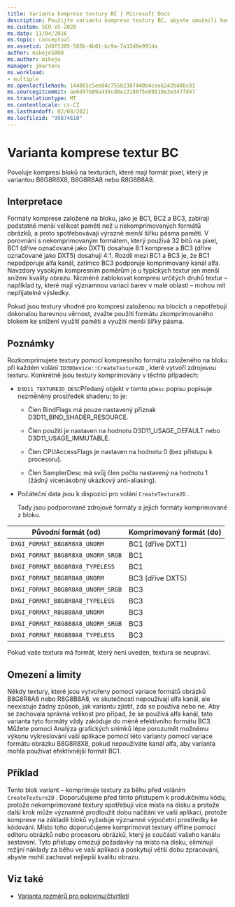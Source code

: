 ```yaml
---
title: Varianta komprese textury BC | Microsoft Docs
description: Použijte variantu komprese textury BC, abyste umožnili kompresi bloku (BC) na texturách, které mají formát pixel, který je variantou B8G8R8X8, B8G8R8A8 nebo R8G8B8A8.
ms.custom: SEO-VS-2020
ms.date: 11/04/2016
ms.topic: conceptual
ms.assetid: 2d0f5305-585b-4b01-bc9a-7a32d6e991da
author: mikejo5000
ms.author: mikejo
manager: jmartens
ms.workload:
- multiple
ms.openlocfilehash: 144065c5ee04c75582307440b4cee6242b48bc01
ms.sourcegitcommit: ae6d47b09a439cd0e13180f5e89510e3e347fd47
ms.translationtype: MT
ms.contentlocale: cs-CZ
ms.lasthandoff: 02/08/2021
ms.locfileid: "99874610"
---
```

# <a name="bc-texture-compression-variant"></a>Varianta komprese textur BC
Povoluje kompresi bloků na texturách, které mají formát pixel, který je variantou B8G8R8X8, B8G8R8A8 nebo R8G8B8A8.

## <a name="interpretation"></a>Interpretace
 Formáty komprese založené na bloku, jako je BC1, BC2 a BC3, zabírají podstatně menší velikost paměti než u nekomprimovaných formátů obrázků, a proto spotřebovávají výrazně menší šířku pásma paměti. V porovnání s nekomprimovaným formátem, který používá 32 bitů na pixel, BC1 (dříve označované jako DXT1) dosahuje 8:1 komprese a BC3 (dříve označované jako DXT5) dosahují 4:1. Rozdíl mezi BC1 a BC3 je, že BC1 nepodporuje alfa kanál, zatímco BC3 podporuje komprimovaný kanál alfa. Navzdory vysokým kompresním poměrům je u typických textur jen menší snížení kvality obrazu. Nicméně zablokovat kompresi určitých druhů textur – například ty, které mají významnou variaci barev v malé oblasti – mohou mít nepřijatelné výsledky.

 Pokud jsou textury vhodné pro kompresi založenou na blocích a nepotřebují dokonalou barevnou věrnost, zvažte použití formátu zkomprimovaného blokem ke snížení využití paměti a využití menší šířky pásma.

## <a name="remarks"></a>Poznámky
 Rozkomprimujete textury pomocí kompresního formátu založeného na bloku při každém volání `ID3DDevice::CreateTexture2D` , které vytvoří zdrojovou texturu. Konkrétně jsou textury komprimovány v těchto případech:

- `D3D11_TEXTURE2D_DESC`Předaný objekt v tomto `pDesc` popisu popisuje nezměněný prostředek shaderu; to je:

  - Člen BindFlags má pouze nastavený příznak D3D11_BIND_SHADER_RESOURCE.

  - Člen použití je nastaven na hodnotu D3D11_USAGE_DEFAULT nebo D3D11_USAGE_IMMUTABLE.

  - Člen CPUAccessFlags je nastaven na hodnotu 0 (bez přístupu k procesoru).

  - Člen SamplerDesc má svůj člen počtu nastavený na hodnotu 1 (žádný vícenásobný ukázkový anti-aliasing).

- Počáteční data jsou k dispozici pro volání `CreateTexture2D` .

  Tady jsou podporované zdrojové formáty a jejich formáty komprimované z bloku.

|Původní formát (od)|Komprimovaný formát (do)|
|------------------------------|------------------------------|
|`DXGI_FORMAT_B8G8R8X8_UNORM`|BC1 (dříve DXT1)|
|`DXGI_FORMAT_B8G8R8X8_UNORM_SRGB`|BC1|
|`DXGI_FORMAT_B8G8R8X8_TYPELESS`|BC1|
|`DXGI_FORMAT_B8G8R8A8_UNORM`|BC3 (dříve DXT5)|
|`DXGI_FORMAT_B8G8R8A8_UNORM_SRGB`|BC3|
|`DXGI_FORMAT_B8G8R8A8_TYPELESS`|BC3|
|`DXGI_FORMAT_R8G8B8A8_UNORM`|BC3|
|`DXGI_FORMAT_R8G8B8A8_UNORM_SRGB`|BC3|
|`DXGI_FORMAT_R8G8B8A8_TYPELESS`|BC3|

 Pokud vaše textura má formát, který není uveden, textura se neupraví.

## <a name="restrictions-and-limitations"></a>Omezení a limity
 Někdy textury, které jsou vytvořeny pomocí variace formátů obrázků B8G8R8A8 nebo R8G8B8A8, ve skutečnosti nepoužívají alfa kanál, ale neexistuje žádný způsob, jak variantu zjistit, zda se používá nebo ne. Aby se zachovala správná velikost pro případ, že se používá alfa kanál, tato varianta tyto formáty vždy zakóduje do méně efektivního formátu BC3. Můžete pomoci Analýza grafických snímků lépe porozumět možnému výkonu vykreslování vaší aplikace pomocí této varianty pomocí variace formátu obrázku B8G8R8X8, pokud nepoužíváte kanál alfa, aby varianta mohla používat efektivnější formát BC1.

## <a name="example"></a>Příklad
 Tento blok variant – komprimuje textury za běhu před voláním `CreateTexture2D` . Doporučujeme před tímto přístupem k produkčnímu kódu, protože nekomprimované textury spotřebují více místa na disku a protože další krok může významně prodloužit dobu načítání ve vaší aplikaci, protože komprese na základě bloků vyžaduje významné výpočetní prostředky ke kódování. Místo toho doporučujeme komprimovat textury offline pomocí editoru obrázků nebo procesoru obrázků, který je součástí vašeho kanálu sestavení. Tyto přístupy omezují požadavky na místo na disku, eliminují režijní náklady za běhu ve vaší aplikaci a poskytují větší dobu zpracování, abyste mohli zachovat nejlepší kvalitu obrazu.

## <a name="see-also"></a>Viz také
- [Varianta rozměrů pro polovinu/čtvrtletí](half-quarter-texture-dimensions-variant.md)